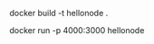 <!-- Creacion de una imagen -->
docker build -t hellonode .

<!-- Correr la imagen en un puerto especifico -->
docker run -p 4000:3000 hellonode